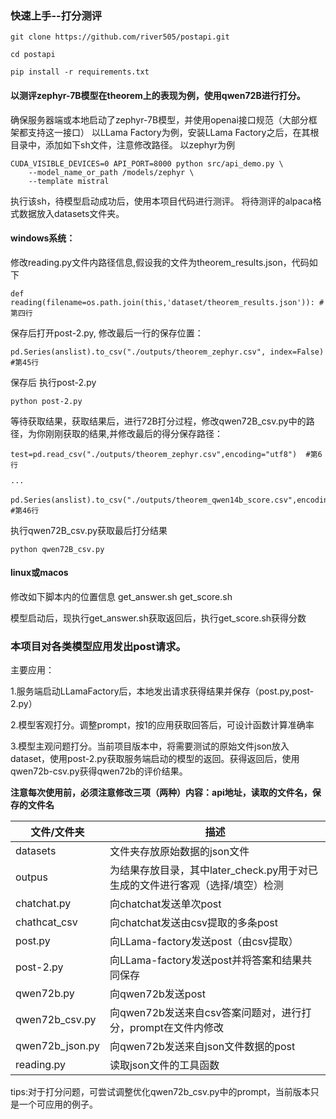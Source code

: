 ### 快速上手--打分测评
```
git clone https://github.com/river505/postapi.git

cd postapi

pip install -r requirements.txt
```
#### 以测评zephyr-7B模型在theorem上的表现为例，使用qwen72B进行打分。
确保服务器端或本地启动了zephyr-7B模型，并使用openai接口规范（大部分框架都支持这一接口）
以LLama Factory为例，安装LLama Factory之后，在其根目录中，添加如下sh文件，注意修改路径。
以zephyr为例
```
CUDA_VISIBLE_DEVICES=0 API_PORT=8000 python src/api_demo.py \
    --model_name_or_path /models/zephyr \
    --template mistral
```
执行该sh，待模型启动成功后，使用本项目代码进行测评。
将待测评的alpaca格式数据放入datasets文件夹。

#### windows系统：
修改reading.py文件内路径信息,假设我的文件为theorem_results.json，代码如下
```
def reading(filename=os.path.join(this,'dataset/theorem_results.json')): #第四行
```

保存后打开post-2.py, 修改最后一行的保存位置：
```
pd.Series(anslist).to_csv("./outputs/theorem_zephyr.csv", index=False) #第45行
```
保存后
执行post-2.py
```
python post-2.py
```
等待获取结果，获取结果后，进行72B打分过程，修改qwen72B_csv.py中的路径，为你刚刚获取的结果,并修改最后的得分保存路径：
```
test=pd.read_csv("./outputs/theorem_zephyr.csv",encoding="utf8")  #第6行

···

pd.Series(anslist).to_csv("./outputs/theorem_qwen14b_score.csv",encoding="utf8") #第46行
```
执行qwen72B_csv.py获取最后打分结果
```
python qwen72B_csv.py
```

#### linux或macos
修改如下脚本内的位置信息
get_answer.sh
get_score.sh

模型启动后，现执行get_answer.sh获取返回后，执行get_score.sh获得分数








### 本项目对各类模型应用发出post请求。
主要应用：

1.服务端启动LLamaFactory后，本地发出请求获得结果并保存（post.py,post-2.py）

2.模型客观打分。调整prompt，按1的应用获取回答后，可设计函数计算准确率

3.模型主观问题打分。当前项目版本中，将需要测试的原始文件json放入dataset，使用post-2.py获取服务端启动的模型的返回。获得返回后，使用qwen72b-csv.py获得qwen72b的评价结果。

**注意每次使用前，必须注意修改三项（两种）内容：api地址，读取的文件名，保存的文件名**

|文件/文件夹| 描述                                             |
|-----|------------------------------------------------|
| datasets | 文件夹存放原始数据的json文件                               |                        |
|outpus| 为结果存放目录，其中later_check.py用于对已生成的文件进行客观（选择/填空）检测 |
|chatchat.py| 向chatchat发送单次post                              |
|chathcat_csv | 向chatchat发送由csv提取的多条post                       |
|post.py | 向LLama-factory发送post（由csv提取）                   |
|post-2.py | 向LLama-factory发送post并将答案和结果共同保存                |
|qwen72b.py | 向qwen72b发送post                                 |
|qwen72b_csv.py | 向qwen72b发送来自csv答案问题对，进行打分，prompt在文件内修改         |
|qwen72b_json.py | 向qwen72b发送来自json文件数据的post                      |
|reading.py | 读取json文件的工具函数                                  |


tips:对于打分问题，可尝试调整优化qwen72b_csv.py中的prompt，当前版本只是一个可应用的例子。
